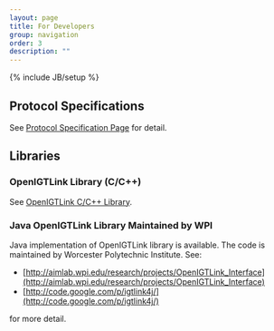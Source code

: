 ```yaml
---
layout: page
title: For Developers
group: navigation
order: 3
description: ""
---
```

{% include JB/setup %}

## Protocol Specifications

See [Protocol Specification Page](spec) for detail.

## Libraries

### OpenIGTLink Library (C/C++)

See [OpenIGTLink C/C++ Library](cpplib).

### Java OpenIGTLink Library Maintained by WPI

Java implementation of OpenIGTLink library is available. The code is maintained by Worcester Polytechnic Institute. See:

* [http://aimlab.wpi.edu/research/projects/OpenIGTLink_Interface](http://aimlab.wpi.edu/research/projects/OpenIGTLink_Interface)
* [http://code.google.com/p/igtlink4j/](http://code.google.com/p/igtlink4j/)

for more detail.






